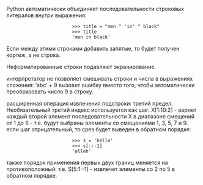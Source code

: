 Python автоматически объединяет последовательности строковых литералов внутри выражения:

                            >>> title = "men " 'in' " black"
                            >>> title
                            'men in black'

Если между этими строками добавить запятые, то будет получен кортеж, а не строка.

Неформатированные строки подавляют экранирование. 

интерпретатор не позволяет смешивать строки и числа в выражениях сложения: ‘abc’ + 9 вызовет ошибку
вместо того, чтобы автоматически преобразовать число 9 в строку.

расширенная операция извлечения подстроки: третий предел.
Необязательный третий индекс используется как шаг.
X[1:10:2] - вернет каждый второй элемент последовательности X в диапазоне смещений от 1 до 9 - 
т.е. будут выбраны элементы со смещениями 1, 3, 5, 7 и 9.
если шаг отрицательный, то срез будет выведен в обратном порядке:

                            >>> s = 'hello'
                            >>> s[::-1]
                            'olleh'

также порядок применения первых двух границ меняется на противоположный:
т.е. S[5:1:-1] - извлечет элементы со 2 по 5 в обратном порядке.
